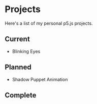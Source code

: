 # Projects

Here's a list of my personal p5.js projects.

## Current

- Blinking Eyes

## Planned

- Shadow Puppet Animation

## Complete
